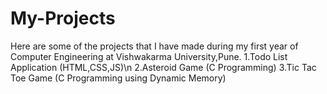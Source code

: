 # My-Projects
Here are some of the projects that I have made during my first year of Computer Engineering at Vishwakarma University,Pune.
1.Todo List Application (HTML,CSS,JS)\n
2.Asteroid Game (C Programming)
3.Tic Tac Toe Game (C Programming using Dynamic Memory)
